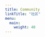 ```yaml
---
title: Community
linkTitle: "社区"
menu:
  main:
    weight: 40
---
```


<!--add blocks of content here to add more sections to the community page -->
